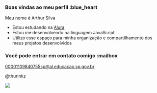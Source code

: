 ### Boas vindas ao meu perfil :blue_heart

Meu nome é Arthur Silva

- Estou estudando na [Alura](https://www.alura.com.br)
- Estou me desenvolvendo na linguagem JavaScript
- Utilizo esse espaço para minha organização e compartilhamento dos meus projetos desenvolvidos

### Você pode entrar em contato comigo :mailbox

00001109840755sp@al.educacao.sp.gov.br

@thurinkz

![](https://media1.tenor.com/m/5T1oPkWXJlgAAAAC/loud.gif)
